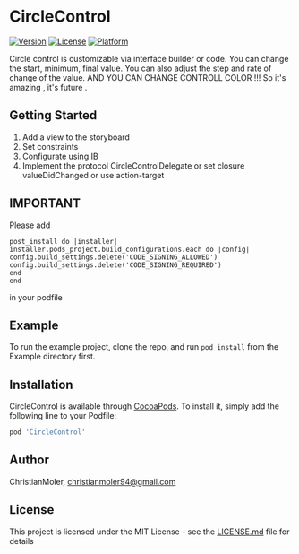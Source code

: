 # CircleControl

[![Version](https://img.shields.io/cocoapods/v/CircleControl.svg?style=flat)](https://cocoapods.org/pods/CircleControl)
[![License](https://img.shields.io/cocoapods/l/CircleControl.svg?style=flat)](https://cocoapods.org/pods/CircleControl)
[![Platform](https://img.shields.io/cocoapods/p/CircleControl.svg?style=flat)](https://cocoapods.org/pods/CircleControl)

Circle control is customizable via interface builder or code. You can change the start, minimum, final value. You can also adjust the step and rate of change of the value. AND YOU CAN CHANGE CONTROLL COLOR !!! So it's amazing , it's future .

## Getting Started

1. Add a view to the storyboard
2. Set constraints
3. Configurate using IB
4. Implement the protocol CircleControlDelegate or set closure valueDidChanged or use action-target

## IMPORTANT

Please add 

```
post_install do |installer|
installer.pods_project.build_configurations.each do |config|
config.build_settings.delete('CODE_SIGNING_ALLOWED')
config.build_settings.delete('CODE_SIGNING_REQUIRED')
end
end
```
in your podfile

## Example

To run the example project, clone the repo, and run `pod install` from the Example directory first.

## Installation

CircleControl is available through [CocoaPods](https://cocoapods.org). To install
it, simply add the following line to your Podfile:

```ruby
pod 'CircleControl'
```

## Author

ChristianMoler, christianmoler94@gmail.com

## License

This project is licensed under the MIT License - see the [LICENSE.md](https://github.com/ChristianMoler/SlideTo/blob/master/LICENSE) file for details
